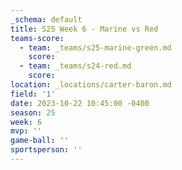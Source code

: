 ```yaml
---
_schema: default
title: S25 Week 6 - Marine vs Red
teams-score:
  - team: _teams/s25-marine-green.md
    score:
  - team: _teams/s24-red.md
    score:
location: _locations/carter-baron.md
field: '1'
date: 2023-10-22 10:45:00 -0400
season: 25
week: 6
mvp: ''
game-ball: ''
sportsperson: ''
---
```

